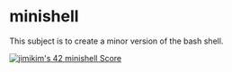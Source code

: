 # minishell

This subject is to create a minor version of the bash shell.

[![jimikim's 42 minishell Score](https://badge42.vercel.app/api/v2/cl3b4h31x003009l68s3xlbvw/project/2245554)](https://github.com/JaeSeoKim/badge42)
